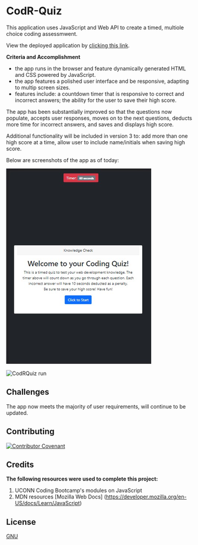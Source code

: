 # CodR-Quiz

This application uses JavaScript and Web API to create a timed, multiole choice coding assessmwent.

View the deployed application by [clicking this link](https://tresha-gaye.github.io/CodR-Quiz/).

**Criteria and Accomplishment**

- the app runs in the browser and feature dynamically generated HTML and CSS powered by JavaScript. 
- the app features a polished user interface and be responsive, adapting to multip screen sizes.
- features include: a countdown timer that is responsive to correct and incorrect answers; the ability for the user to save their high score.

The app has been substantially improved so that the questions now populate, accepts user responses, moves on to the next questions, deducts more time for incorrect answers, and saves and displays high score. 

Additional functionality will be included in version 3 to: add more than one high score at a time, allow user to include name/initials when saving high score. 

Below are screenshots of the app as of today:

![CodRQuiz v2.0](./assets/images/version2-home.jpg)

![CodRQuiz run](.assets/images/version2-go.jpg)

## Challenges

The app now meets the majority of user requirements, will continue to be updated.


## Contributing

[![Contributor Covenant](https://img.shields.io/badge/Contributor%20Covenant-2.1-4baaaa.svg)](code_of_conduct.md)

## Credits

**The following resources were used to complete this project:**
1. UCONN Coding Bootcamp's modules on JavaScript
2. MDN resources [Mozilla Web Docs] (https://developer.mozilla.org/en-US/docs/Learn/JavaScript)

## License
[GNU](https://opensource.org/licenses/GPL-3.0)


